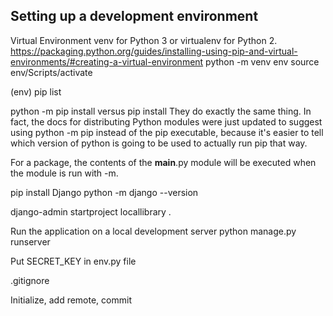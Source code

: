 ## Setting up a development environment

Virtual Environment
venv for Python 3 or virtualenv for Python 2.
https://packaging.python.org/guides/installing-using-pip-and-virtual-environments/#creating-a-virtual-environment
python -m venv env
source env/Scripts/activate

(env)
pip list

python -m pip install versus pip install
They do exactly the same thing. In fact, the docs for distributing Python modules were just updated to suggest using python -m pip instead of the pip executable, because it's easier to tell which version of python is going to be used to actually run pip that way.

For a package, the contents of the __main__.py module will be executed when the module is run with -m.

pip install Django
python -m django --version

django-admin startproject locallibrary .

Run the application on a local development server
python manage.py runserver

Put SECRET_KEY in env.py file

.gitignore

Initialize, add remote, commit